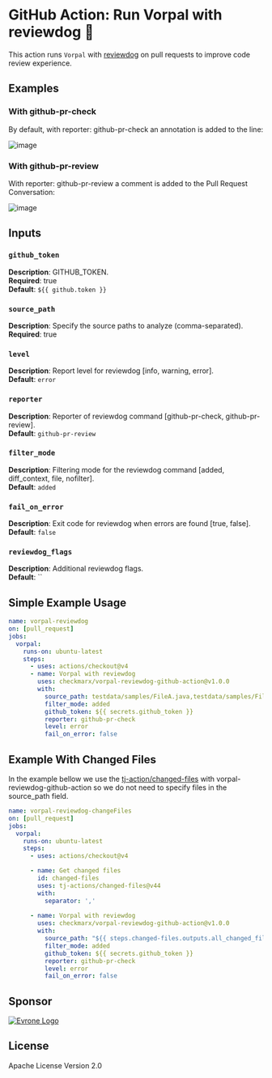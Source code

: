 # GitHub Action: Run Vorpal with reviewdog 🐶

This action runs `Vorpal` with [reviewdog](https://github.com/reviewdog/reviewdog) on pull requests to improve code review experience.

## Examples
### With github-pr-check
By default, with reporter: github-pr-check an annotation is added to the line:

![image](https://github.com/user-attachments/assets/bd22dc03-5d2a-43e4-8f12-734b530e1ba9)


### With github-pr-review
With reporter: github-pr-review a comment is added to the Pull Request Conversation:

![image](https://github.com/user-attachments/assets/3f6a35fa-c49d-4f8c-a37f-cbb7cb483809)


## Inputs

### `github_token`

**Description**: GITHUB_TOKEN.  
**Required**: true  
**Default**: `${{ github.token }}`

### `source_path`

**Description**: Specify the source paths to analyze (comma-separated).  
**Required**: true

### `level`

**Description**: Report level for reviewdog [info, warning, error].  
**Default**: `error`

### `reporter`

**Description**: Reporter of reviewdog command [github-pr-check, github-pr-review].  
**Default**: `github-pr-review`

### `filter_mode`

**Description**: Filtering mode for the reviewdog command [added, diff_context, file, nofilter].  
**Default**: `added`

### `fail_on_error`

**Description**: Exit code for reviewdog when errors are found [true, false].  
**Default**: `false`

### `reviewdog_flags`

**Description**: Additional reviewdog flags.  
**Default**: ``

## Simple Example Usage

```yaml
name: vorpal-reviewdog
on: [pull_request]
jobs:
  vorpal:
    runs-on: ubuntu-latest
    steps:
      - uses: actions/checkout@v4
      - name: Vorpal with reviewdog
        uses: checkmarx/vorpal-reviewdog-github-action@v1.0.0
        with:
          source_path: testdata/samples/FileA.java,testdata/samples/FileB.java
          filter_mode: added
          github_token: ${{ secrets.github_token }}
          reporter: github-pr-check
          level: error
          fail_on_error: false

```

## Example With Changed Files
In the example bellow we use the [tj-action/changed-files](https://github.com/tj-actions/changed-files) with vorpal-reviewdog-github-action so we do not need to specify files in the source_path field.

```yaml
name: vorpal-reviewdog-changeFiles
on: [pull_request]
jobs:
  vorpal:
    runs-on: ubuntu-latest
    steps:
      - uses: actions/checkout@v4

      - name: Get changed files
        id: changed-files
        uses: tj-actions/changed-files@v44
        with:
          separator: ','
        
      - name: Vorpal with reviewdog
        uses: checkmarx/vorpal-reviewdog-github-action@v1.0.0
        with:
          source_path: "${{ steps.changed-files.outputs.all_changed_files }}"
          filter_mode: added
          github_token: ${{ secrets.github_token }}
          reporter: github-pr-check
          level: error
          fail_on_error: false
```

## Sponsor

[![Evrone Logo](https://github.com/user-attachments/assets/ff7dcb32-d462-4eb8-aa12-eaff0ddecc66)](https://checkmarx.com)

## License

Apache License Version 2.0


